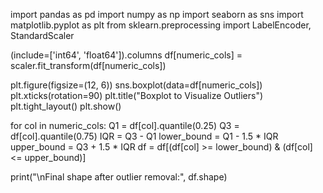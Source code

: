 import pandas as pd
import numpy as np
import seaborn as sns
import matplotlib.pyplot as plt
from sklearn.preprocessing import LabelEncoder, StandardScaler

(include=['int64', 'float64']).columns
df[numeric_cols] = scaler.fit_transform(df[numeric_cols])

plt.figure(figsize=(12, 6))
sns.boxplot(data=df[numeric_cols])
plt.xticks(rotation=90)
plt.title("Boxplot to Visualize Outliers")
plt.tight_layout()
plt.show()

for col in numeric_cols:
    Q1 = df[col].quantile(0.25)
    Q3 = df[col].quantile(0.75)
    IQR = Q3 - Q1
    lower_bound = Q1 - 1.5 * IQR
    upper_bound = Q3 + 1.5 * IQR
    df = df[(df[col] >= lower_bound) & (df[col] <= upper_bound)]

print("\nFinal shape after outlier removal:", df.shape)
